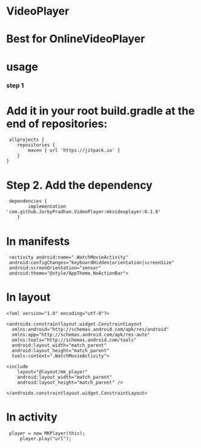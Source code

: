 # VideoPlayer
# Best for OnlineVideoPlayer
# usage

<h3>step 1</h3>

# Add it in your root build.gradle at the end of repositories:

  
  
 	 allprojects {
		repositories {
			maven { url 'https://jitpack.io' }
		}
	}
	
  
# Step 2. Add the dependency
 
	 dependencies {
	        implementation 'com.github.JorbyPradhan.VideoPlayer:mkvideoplayer:0.1.0'
		}

# In manifests 
     <activity android:name=".WatchMovieActivity"
   	 android:configChanges="keyboardHidden|orientation|screenSize"
   	 android:screenOrientation="sensor"
	 android:theme="@style/AppTheme.NoActionBar">

# In layout
    <?xml version="1.0" encoding="utf-8"?>
 
    <androidx.constraintlayout.widget.ConstraintLayout 
      xmlns:android="http://schemas.android.com/apk/res/android"
      xmlns:app="http://schemas.android.com/apk/res-auto"
      xmlns:tools="http://schemas.android.com/tools"  
      android:layout_width="match_parent"
      android:layout_height="match_parent"
      tools:context=".WatchMovieActivity"> 
    
    <include
        layout="@layout/mk_player"
        android:layout_width="match_parent"
        android:layout_height="match_parent" />
	
    </androidx.constraintlayout.widget.ConstraintLayout>

# In activity

	 player = new MKPlayer(this); 
         player.play("url");
